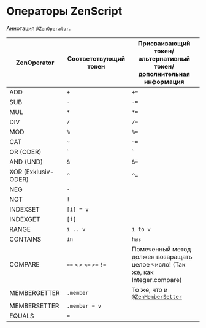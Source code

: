 # Операторы ZenScript

Аннотация [`@ZenOperator`](/Dev_Area/ZenAnnotations/Annotation_ZenOperator/).

| ZenOperator         | Соответствующий токен                   | Присваивающий токен/альтернативный токен/дополнительная информация            |
| ------------------- | --------------------------------------- | ----------------------------------------------------------------------------- |
| ADD                 | `+`                                     | `+=`                                                                          |
| SUB                 | `-`                                     | `-=`                                                                          |
| MUL                 | `*`                                     | `*=`                                                                          |
| DIV                 | `/`                                     | `/=`                                                                          |
| MOD                 | `%`                                     | `%=`                                                                          |
| CAT                 | `~`                                     | `~=`                                                                          |
| OR (ODER)           | `|`                                     | `|=`                                                                          |
| AND (UND)           | `&`                                 | `&=`                                                                      |
| XOR (Exklusiv-ODER) | `^`                                     | `^=`                                                                          |
| NEG                 | `-`                                     |                                                                               |
| NOT                 | `!`                                     |                                                                               |
| INDEXSET            | `[i] = v`                               |                                                                               |
| INDEXGET            | `[i]`                                   |                                                                               |
| RANGE               | `i .. v`                                | `i to v`                                                                      |
| CONTAINS            | `in`                                    | `has`                                                                         |
| COMPARE             | `==` `<` `>` `<=` `>=` `!=` | Помеченный метод должен возвращать целое число! (Так же, как Integer.compare) |
| MEMBERGETTER        | `.member`                               | То же, что и [`@ZenMemberSetter`](/Dev_Area/ZenAnnotations/ZenMembers/)       |
| MEMBERSETTER        | `.member = v`                           |                                                                               |
| EQUALS              | `=`                                     |                                                                               |
